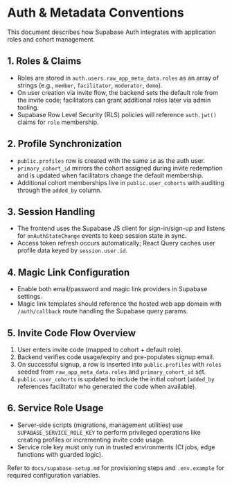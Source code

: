 # Auth & Metadata Conventions

This document describes how Supabase Auth integrates with application roles and cohort management.

## 1. Roles & Claims
- Roles are stored in `auth.users.raw_app_meta_data.roles` as an array of strings (e.g., `member`, `facilitator`, `moderator`, `demo`).
- On user creation via invite flow, the backend sets the default role from the invite code; facilitators can grant additional roles later via admin tooling.
- Supabase Row Level Security (RLS) policies will reference `auth.jwt()` claims for `role` membership.

## 2. Profile Synchronization
- `public.profiles` row is created with the same `id` as the auth user.
- `primary_cohort_id` mirrors the cohort assigned during invite redemption and is updated when facilitators change the default membership.
- Additional cohort memberships live in `public.user_cohorts` with auditing through the `added_by` column.

## 3. Session Handling
- The frontend uses the Supabase JS client for sign-in/sign-up and listens for `onAuthStateChange` events to keep session state in sync.
- Access token refresh occurs automatically; React Query caches user profile data keyed by `session.user.id`.

## 4. Magic Link Configuration
- Enable both email/password and magic link providers in Supabase settings.
- Magic link templates should reference the hosted web app domain with `/auth/callback` route handling the Supabase query params.

## 5. Invite Code Flow Overview
1. User enters invite code (mapped to cohort + default role).
2. Backend verifies code usage/expiry and pre-populates signup email.
3. On successful signup, a row is inserted into `public.profiles` with `roles` seeded from `raw_app_meta_data.roles` and `primary_cohort_id` set.
4. `public.user_cohorts` is updated to include the initial cohort (`added_by` references facilitator who generated the code when available).

## 6. Service Role Usage
- Server-side scripts (migrations, management utilities) use `SUPABASE_SERVICE_ROLE_KEY` to perform privileged operations like creating profiles or incrementing invite code usage.
- Service role key must only run in trusted environments (CI jobs, edge functions with guarded logic).

Refer to `docs/supabase-setup.md` for provisioning steps and `.env.example` for required configuration variables.
